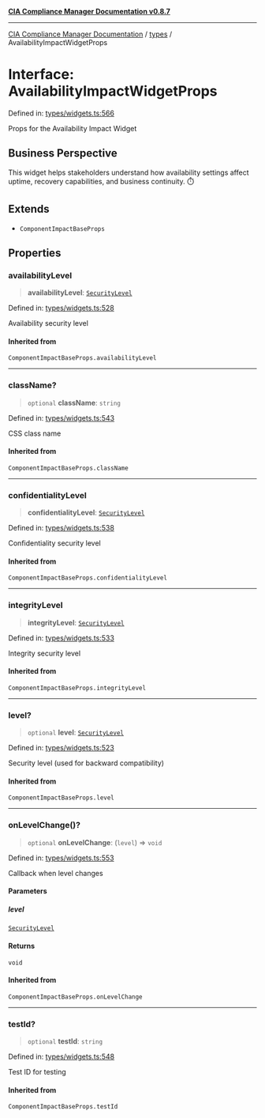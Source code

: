 [**CIA Compliance Manager Documentation v0.8.7**](../../README.md)

***

[CIA Compliance Manager Documentation](../../modules.md) / [types](../README.md) / AvailabilityImpactWidgetProps

# Interface: AvailabilityImpactWidgetProps

Defined in: [types/widgets.ts:566](https://github.com/Hack23/cia-compliance-manager/blob/c1b03266cad85c2f58531e3fd0aea147fa649ae0/src/types/widgets.ts#L566)

Props for the Availability Impact Widget

## Business Perspective

This widget helps stakeholders understand how availability settings
affect uptime, recovery capabilities, and business continuity. ⏱️

## Extends

- `ComponentImpactBaseProps`

## Properties

### availabilityLevel

> **availabilityLevel**: [`SecurityLevel`](../../index/type-aliases/SecurityLevel.md)

Defined in: [types/widgets.ts:528](https://github.com/Hack23/cia-compliance-manager/blob/c1b03266cad85c2f58531e3fd0aea147fa649ae0/src/types/widgets.ts#L528)

Availability security level

#### Inherited from

`ComponentImpactBaseProps.availabilityLevel`

***

### className?

> `optional` **className**: `string`

Defined in: [types/widgets.ts:543](https://github.com/Hack23/cia-compliance-manager/blob/c1b03266cad85c2f58531e3fd0aea147fa649ae0/src/types/widgets.ts#L543)

CSS class name

#### Inherited from

`ComponentImpactBaseProps.className`

***

### confidentialityLevel

> **confidentialityLevel**: [`SecurityLevel`](../../index/type-aliases/SecurityLevel.md)

Defined in: [types/widgets.ts:538](https://github.com/Hack23/cia-compliance-manager/blob/c1b03266cad85c2f58531e3fd0aea147fa649ae0/src/types/widgets.ts#L538)

Confidentiality security level

#### Inherited from

`ComponentImpactBaseProps.confidentialityLevel`

***

### integrityLevel

> **integrityLevel**: [`SecurityLevel`](../../index/type-aliases/SecurityLevel.md)

Defined in: [types/widgets.ts:533](https://github.com/Hack23/cia-compliance-manager/blob/c1b03266cad85c2f58531e3fd0aea147fa649ae0/src/types/widgets.ts#L533)

Integrity security level

#### Inherited from

`ComponentImpactBaseProps.integrityLevel`

***

### level?

> `optional` **level**: [`SecurityLevel`](../../index/type-aliases/SecurityLevel.md)

Defined in: [types/widgets.ts:523](https://github.com/Hack23/cia-compliance-manager/blob/c1b03266cad85c2f58531e3fd0aea147fa649ae0/src/types/widgets.ts#L523)

Security level (used for backward compatibility)

#### Inherited from

`ComponentImpactBaseProps.level`

***

### onLevelChange()?

> `optional` **onLevelChange**: (`level`) => `void`

Defined in: [types/widgets.ts:553](https://github.com/Hack23/cia-compliance-manager/blob/c1b03266cad85c2f58531e3fd0aea147fa649ae0/src/types/widgets.ts#L553)

Callback when level changes

#### Parameters

##### level

[`SecurityLevel`](../../index/type-aliases/SecurityLevel.md)

#### Returns

`void`

#### Inherited from

`ComponentImpactBaseProps.onLevelChange`

***

### testId?

> `optional` **testId**: `string`

Defined in: [types/widgets.ts:548](https://github.com/Hack23/cia-compliance-manager/blob/c1b03266cad85c2f58531e3fd0aea147fa649ae0/src/types/widgets.ts#L548)

Test ID for testing

#### Inherited from

`ComponentImpactBaseProps.testId`
